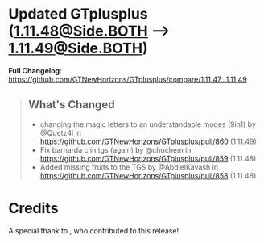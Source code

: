 # Updated GTplusplus (1.11.48@Side.BOTH --> 1.11.49@Side.BOTH)
**Full Changelog**: https://github.com/GTNewHorizons/GTplusplus/compare/1.11.47...1.11.49
>## What's Changed
> * changing the magic letters to an understandable modes (9in1) by @Quetz4l in https://github.com/GTNewHorizons/GTplusplus/pull/860 (1.11.49)
> * Fix barnarda c in tgs (again) by @chochem in https://github.com/GTNewHorizons/GTplusplus/pull/859 (1.11.48)
> * Added missing fruits to the TGS by @AbdielKavash in https://github.com/GTNewHorizons/GTplusplus/pull/858 (1.11.48)
>

# Credits
A special thank to , who contributed to this release!